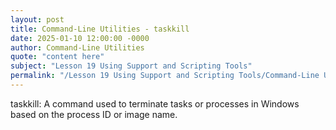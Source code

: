 ```yaml
---
layout: post
title: Command-Line Utilities - taskkill
date: 2025-01-10 12:00:00 -0000
author: Command-Line Utilities
quote: "content here"
subject: "Lesson 19 Using Support and Scripting Tools"
permalink: "/Lesson 19 Using Support and Scripting Tools/Command-Line Utilities/Command-Line Utilities - taskkill"
---
```


taskkill: A command used to terminate tasks or processes in Windows based on the process ID or image name.
